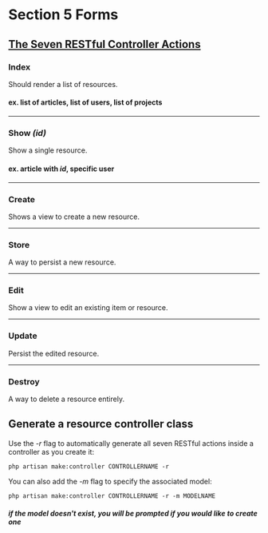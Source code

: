 # Section 5 Forms

## [The Seven RESTful Controller Actions](https://laracasts.com/series/laravel-6-from-scratch/episodes/21?autoplay=true)

### Index
Should render a list of resources.

#### ex. list of articles, list of users, list of projects
---

### Show *(id)*
Show a single resource.

#### ex. article with *id*, specific user

---
### Create
Shows a view to create a new resource.

---
### Store
A way to persist a new resource.

---
### Edit
Show a view to edit an existing item or resource.

---

### Update
Persist the edited resource.

---
### Destroy
A way to delete a resource entirely.

## Generate a resource controller class
Use the *-r* flag to automatically generate all seven RESTful actions inside a controller as you create it:
```
php artisan make:controller CONTROLLERNAME -r
```

You can also add the *-m* flag to specify the associated model:
```
php artisan make:controller CONTROLLERNAME -r -m MODELNAME
```
##### *if the model doesn't exist, you will be prompted if you would like to create one*



